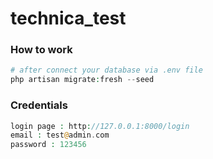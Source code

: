 # technica_test

### How to work

```php
# after connect your database via .env file 
php artisan migrate:fresh --seed
```

### Credentials

```php
login page : http://127.0.0.1:8000/login
email : test@admin.com
password : 123456
```
